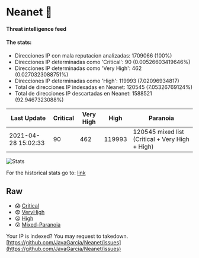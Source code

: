 # Neanet :hocho:
#### Threat intelligence feed
#### The stats:

- Direcciones IP con mala reputacion analizadas: 1709066 (100%)
- Direcciones IP determinadas como 'Critical':  90 (0.00526603419646%)
- Direcciones IP determinadas como 'Very High':  462 (0.0270323088751%)
- Direcciones IP determinadas como 'High':  119993 (7.02096934817)
- Total de direcciones IP indexadas en Neanet:  120545 (7.05326769124%)
- Total de direcciones IP descartadas en Neanet:  1588521 (92.9467323088%)

| Last Update | Critical | Very High | High | Paranoia |
| --- | --- | --- | --- | --- |
| 2021-04-28 15:02:33 | 90 | 462 | 119993 | 120545 mixed list (Critical + Very High + High)|

![Stats](https://docs.google.com/spreadsheets/d/e/2PACX-1vSnaNMIXVabIpDJjufMlzH7poXnshF3mgd8Is1g9ytUEzVsP5my4Trn8f-xkoLLQ38xpL3HtmUexLo6/pubchart?oid=501124687&format=image)

For the historical stats go to: [link](/stats.csv)
## Raw
- :scream: [Critical](https://raw.githubusercontent.com/JavaGarcia/Neanet/master/blacklists/neanet_critical.txt)
- :fearful: [VeryHigh](https://raw.githubusercontent.com/JavaGarcia/Neanet/master/blacklists/neanet_veryHigh.txtt)
- :frowning: [High](https://raw.githubusercontent.com/JavaGarcia/Neanet/master/blacklists/neanet_high.txt)
- :dizzy_face: [Mixed-Paranoia](https://raw.githubusercontent.com/JavaGarcia/Neanet/master/blacklists/neanet_all.txt)


Your IP is indexed? You may request to takedown. [https://github.com/JavaGarcia/Neanet/issues](https://github.com/JavaGarcia/Neanet/issues)





























































































































































































































































































































































































































































































































































































































































































































































































































































































































































































































































































































































































































































































































































































































































































































































































































































































































































































































































































































































































































































































































































































































































































































































































































































































































































































































































































































































































































































































































































































































































































































































































































































































































































































































































































































































































































































































































































































































































































































































































































































































































































































































































































































































































































































































































































































































































































































































































































































































































































































































































































































































































































































































































































































































































































































































































































































































































































































































































































































































































































































































































































